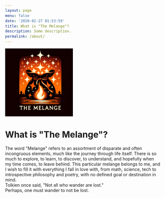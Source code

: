 ```yaml
---
layout: page
menu: false
date: '2020-02-27 01:53:59'
title: What is "The Melange"?
description: Some description.
permalink: /about/
---
```


<img class="img-rounded" src="/assets/img/uploads/melange.png" alt="Melange" width="220">

# What is "The Melange"?

The word "Melange" refers to an assortment of disparate and often incongruous elements, much like the journey through life itself. There is so much to explore, to learn, to discover, to understand, and hopefully when my time comes, to leave behind. This particular melange belongs to me, and I wish to fill it with everything I fall in love with, from math, science, tech to introspective philosophy and poetry, with no defined goal or destination in mind. 
<br>
Tolkien once said, "Not all who wander are lost." 
<br>
Perhaps, one must wander to not be lost.